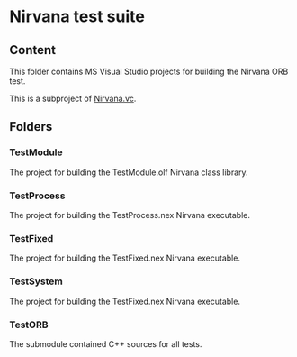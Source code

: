 # Nirvana test suite

## Content

This folder contains MS Visual Studio projects for building the Nirvana ORB test.

This is a subproject of [Nirvana.vc](https://github.com/nirvanaos/nirvana.vc).

## Folders

### TestModule

The project for building the TestModule.olf Nirvana class library.

### TestProcess

The project for building the TestProcess.nex Nirvana executable.

### TestFixed

The project for building the TestFixed.nex Nirvana executable.

### TestSystem

The project for building the TestFixed.nex Nirvana executable.

### TestORB

The submodule contained C++ sources for all tests.
